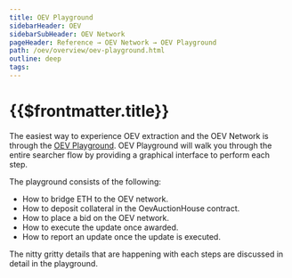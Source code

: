 ```yaml
---
title: OEV Playground
sidebarHeader: OEV
sidebarSubHeader: OEV Network
pageHeader: Reference → OEV Network → OEV Playground
path: /oev/overview/oev-playground.html
outline: deep
tags:
---
```


<PageHeader/>

# {{$frontmatter.title}}

The easiest way to experience OEV extraction and the OEV Network is through the
[OEV Playground](https://api3dao.github.io/oev-playground/). OEV Playground will
walk you through the entire searcher flow by providing a graphical interface to
perform each step.

The playground consists of the following:

- How to bridge ETH to the OEV network.
- How to deposit collateral in the OevAuctionHouse contract.
- How to place a bid on the OEV network.
- How to execute the update once awarded.
- How to report an update once the update is executed.

The nitty gritty details that are happening with each steps are discussed in
detail in the playground.
